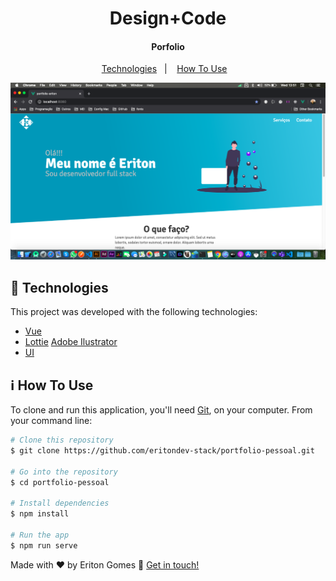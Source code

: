 <h1 align="center">
    Design+Code
</h1>

<h4 align="center">
  Porfolio 
</h4>


<p align="center">
  <a href="#r">Technologies</a>&nbsp;&nbsp;&nbsp;|&nbsp;&nbsp;&nbsp;
  <a href="#">How To Use</a>&nbsp;&nbsp;&nbsp;
</p>

<p align="center">
  <img alt="App Demo" src="./portfolio.png">
</p>

## :rocket: Technologies

This project was developed with the following technologies:

-  [Vue](https://vuejs.org/)
-  [Lottie](https://pub.dev/packages/lottie)
   [Adobe Ilustrator](https://www.adobe.com/br/products/illustrator.html?gclid=CjwKCAjwte71BRBCEiwAU_V9h9ultaeHR8DqUKZpDHCMU8Xb8kZGy6P55V2prv-wSqjlzZmXqTEmHxoCLWQQAvD_BwE&sdid=KQPNX&mv=search&ef_id=CjwKCAjwte71BRBCEiwAU_V9h9ultaeHR8DqUKZpDHCMU8Xb8kZGy6P55V2prv-wSqjlzZmXqTEmHxoCLWQQAvD_BwE:G:s&s_kwcid=AL!3085!3!301784431320!e!!g!!adobe%20illustrator)
-  [UI](https://www.behance.net/gallery/91349275/Designer-Portfolio-Web-and-UIUX-Projects-2020)


## :information_source: How To Use

To clone and run this application, you'll need [Git](https://git-scm.com), on your computer. From your command line:

```bash
# Clone this repository
$ git clone https://github.com/eritondev-stack/portfolio-pessoal.git

# Go into the repository
$ cd portfolio-pessoal

# Install dependencies
$ npm install

# Run the app 
$ npm run serve
```

Made with ♥ by Eriton Gomes :wave: [Get in touch!](https://www.linkedin.com/in/eriton-gomes-323713ba/)

[nodejs]: https://nodejs.org/
[yarn]: https://yarnpkg.com/
[vc]: https://code.visualstudio.com/
[vceditconfig]: https://marketplace.visualstudio.com/items?itemName=EditorConfig.EditorConfig
[vceslint]: https://marketplace.visualstudio.com/items?itemName=dbaeumer.vscode-eslint

